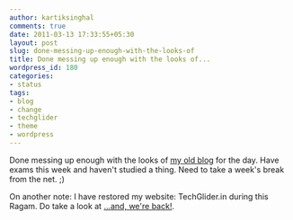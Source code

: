 ```yaml
---
author: kartiksinghal
comments: true
date: 2011-03-13 17:33:55+05:30
layout: post
slug: done-messing-up-enough-with-the-looks-of
title: Done messing up enough with the looks of...
wordpress_id: 180
categories:
- status
tags:
- blog
- change
- techglider
- theme
- wordpress
---
```


Done messing up enough with the looks of [my old blog](http://techglider.in/kartik/blog) for the day. Have exams this week and haven't studied a thing. Need to take a week's break from the net. ;)

On another note: I have restored my website: TechGlider.in during this Ragam. Do take a look at [...and, we're back!](http://techglider.in/kartik/blog/2011/03/and-we-are-back/).
